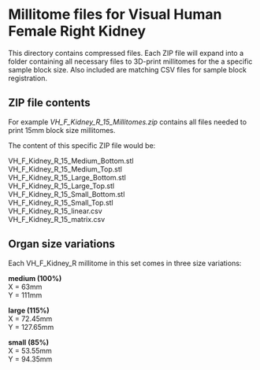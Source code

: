 # Millitome files for Visual Human Female Right Kidney

This directory contains compressed files. Each ZIP file will expand into a folder containing all necessary files to 3D-print millitomes for the a specific sample block size. Also included are matching CSV files for sample block registration.

## ZIP file contents

<p>For example <em>VH_F_Kidney_R_15_Millitomes.zip</em> contains all files needed to print 15mm block size millitomes.</p>

<p>The content of this specific ZIP file would be:</p>

VH_F_Kidney_R_15_Medium_Bottom.stl<br>
VH_F_Kidney_R_15_Medium_Top.stl<br>
VH_F_Kidney_R_15_Large_Bottom.stl<br>
VH_F_Kidney_R_15_Large_Top.stl<br>
VH_F_Kidney_R_15_Small_Bottom.stl<br>
VH_F_Kidney_R_15_Small_Top.stl<br>
VH_F_Kidney_R_15_linear.csv<br>
VH_F_Kidney_R_15_matrix.csv<br>

## Organ size variations

<p>Each VH_F_Kidney_R millitome in this set comes in three size variations:</p>

<strong>medium (100%)</strong><br>
X = 63mm<br>
Y = 111mm<br>

<strong>large (115%)</strong><br>
X = 72.45mm<br>
Y = 127.65mm<br>

<strong>small (85%)</strong><br>
X = 53.55mm<br>
Y = 94.35mm<br>
